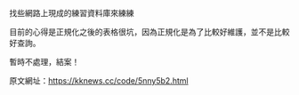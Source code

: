 找些網路上現成的練習資料庫來練練

目前的心得是正規化之後的表格很坑，因為正規化是為了比較好維護，並不是比較好查詢。

暫時不處理，結案！

原文網址：https://kknews.cc/code/5nny5b2.html